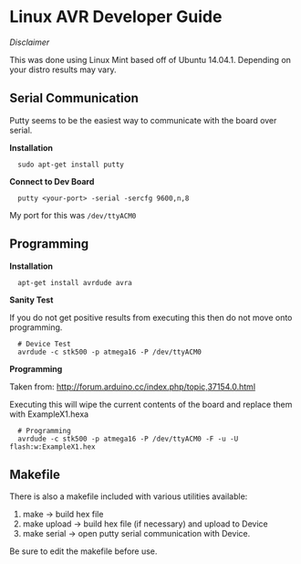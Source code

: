 # Linux AVR Developer Guide

*Disclaimer*

This was done using Linux Mint based off of Ubuntu 14.04.1. Depending on your
distro results may vary.

## Serial Communication

Putty seems to be the easiest way to communicate with the board over serial.

**Installation**
```
  sudo apt-get install putty
```

**Connect to Dev Board**
```
  putty <your-port> -serial -sercfg 9600,n,8
```

My port for this was ```/dev/ttyACM0```

## Programming

**Installation**
```
  apt-get install avrdude avra
```

**Sanity Test**

If you do not get positive results from executing this then do not move onto programming.

```
  # Device Test
  avrdude -c stk500 -p atmega16 -P /dev/ttyACM0
```

**Programming**

Taken from: http://forum.arduino.cc/index.php/topic,37154.0.html

Executing this will wipe the current contents of the board and replace them with
ExampleX1.hexa

```
  # Programming
  avrdude -c stk500 -p atmega16 -P /dev/ttyACM0 -F -u -U flash:w:ExampleX1.hex
```

## Makefile

There is also a makefile included with various utilities available:

1. make -> build hex file
2. make upload -> build hex file (if necessary) and upload to Device
3. make serial -> open putty serial communication with Device.

Be sure to edit the makefile before use.
